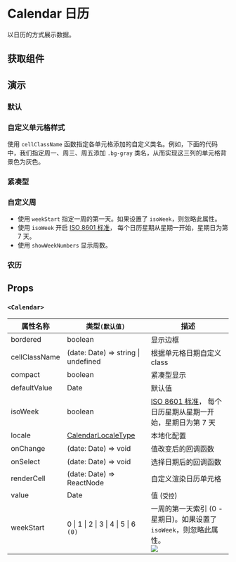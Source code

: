 # Calendar 日历

以日历的方式展示数据。

## 获取组件

<!--{include:<import-guide>}-->

## 演示

### 默认

<!--{include:`basic.md`}-->

### 自定义单元格样式

使用 `cellClassName` 函数指定各单元格添加的自定义类名。例如，下面的代码中，我们指定周一、周三、周五添加 `.bg-gray` 类名，从而实现这三列的单元格背景色为灰色。

<!--{include:`custom-cell.md`}-->

### 紧凑型

<!--{include:`compact.md`}-->

### 自定义周

<!--{include:`week-start.md`}-->

- 使用 `weekStart` 指定一周的第一天。如果设置了 `isoWeek`，则忽略此属性。
- 使用 `isoWeek` 开启 [ISO 8601 标准][ISO-8601]， 每个日历星期从星期一开始，星期日为第 7 天。
- 使用 `showWeekNumbers` 显示周数。

### 农历

<!--{include:`lunar.md`}-->

## Props

### `<Calendar>`

<!-- prettier-sort-markdown-table -->

| 属性名称      | 类型`(默认值)`                                 | 描述                                                                                |
| ------------- | ---------------------------------------------- | ----------------------------------------------------------------------------------- |
| bordered      | boolean                                        | 显示边框                                                                            |
| cellClassName | (date: Date) => string \| undefined            | 根据单元格日期自定义 class                                                          |
| compact       | boolean                                        | 紧凑型显示                                                                          |
| defaultValue  | Date                                           | 默认值                                                                              |
| isoWeek       | boolean                                        | [ISO 8601 标准][ISO-8601]， 每个日历星期从星期一开始，星期日为第 7 天               |
| locale        | [CalendarLocaleType](/zh/guide/i18n/#calendar) | 本地化配置                                                                          |
| onChange      | (date: Date) => void                           | 值改变后的回调函数                                                                  |
| onSelect      | (date: Date) => void                           | 选择日期后的回调函数                                                                |
| renderCell    | (date: Date) => ReactNode                      | 自定义渲染日历单元格                                                                |
| value         | Date                                           | 值 (`受控`)                                                                         |
| weekStart     | 0 \| 1 \| 2 \| 3 \| 4 \| 5 \| 6 `(0)`          | 一周的第一天索引 (0 - 星期日)。如果设置了 `isoWeek`，则忽略此属性。<br/>![][5.62.0] |

[ISO-8601]: https://en.wikipedia.org/wiki/ISO_week_date
[5.62.0]: https://img.shields.io/badge/min-v5.62.0-blue
